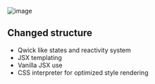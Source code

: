 ![image](https://github.com/JSThreads/jvd/assets/73474137/cb25b798-ec43-46a7-8208-17ed2744bca1)

## Changed structure

- Qwick like states and reactivity system
- JSX templating
- Vanilla JSX use
- CSS interpreter for optimized style rendering